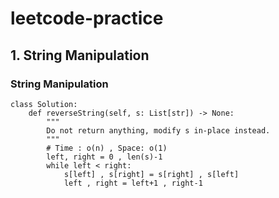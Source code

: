 # leetcode-practice

## 1. String Manipulation 

### String Manipulation
```
class Solution:
    def reverseString(self, s: List[str]) -> None:
        """
        Do not return anything, modify s in-place instead.
        """
        # Time : o(n) , Space: o(1) 
        left, right = 0 , len(s)-1
        while left < right:
            s[left] , s[right] = s[right] , s[left]
            left , right = left+1 , right-1
```
